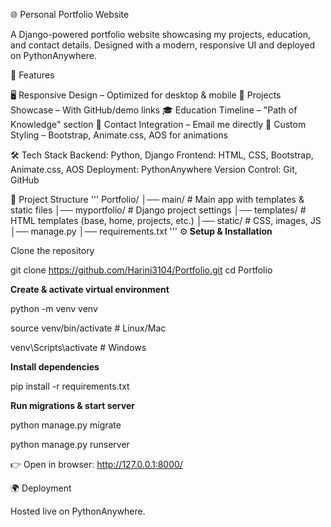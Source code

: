 🌐 Personal Portfolio Website

A Django-powered portfolio website showcasing my projects, education, and contact details. Designed with a modern, responsive UI and deployed on PythonAnywhere.

🚀 Features

🖥️ Responsive Design – Optimized for desktop & mobile
📂 Projects Showcase – With GitHub/demo links
🎓 Education Timeline – "Path of Knowledge" section
📧 Contact Integration – Email me directly
🎨 Custom Styling – Bootstrap, Animate.css, AOS for animations


🛠️ Tech Stack
Backend: Python, Django
Frontend: HTML, CSS, Bootstrap, Animate.css, AOS
Deployment: PythonAnywhere
Version Control: Git, GitHub

📂 Project Structure
'''
Portfolio/
│── main/ # Main app with templates & static files
│── myportfolio/ # Django project settings
│── templates/ # HTML templates (base, home, projects, etc.)
│── static/ # CSS, images, JS
│── manage.py
│── requirements.txt
'''
⚙**️ Setup & Installation**

Clone the repository

git clone https://github.com/Harini3104/Portfolio.git
cd Portfolio


**Create & activate virtual environment**

python -m venv venv

source venv/bin/activate   # Linux/Mac

venv\Scripts\activate      # Windows

**Install dependencies**

pip install -r requirements.txt


**Run migrations & start server** 

python manage.py migrate

python manage.py runserver


👉 Open in browser: http://127.0.0.1:8000/

🌍 Deployment

Hosted live on PythonAnywhere.


